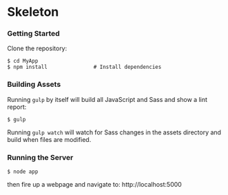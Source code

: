 Skeleton
=====
### Getting Started

Clone the repository:

```shell
$ cd MyApp
$ npm install               # Install dependencies
```

### Building Assets

Running ``gulp`` by itself will build all JavaScript and Sass and show a lint report:

```shell
$ gulp
```

Running ``gulp watch`` will watch for Sass changes in the assets directory and build when files are modified.

### Running the Server

```shell
$ node app
```

then fire up a webpage and navigate to: http://localhost:5000
